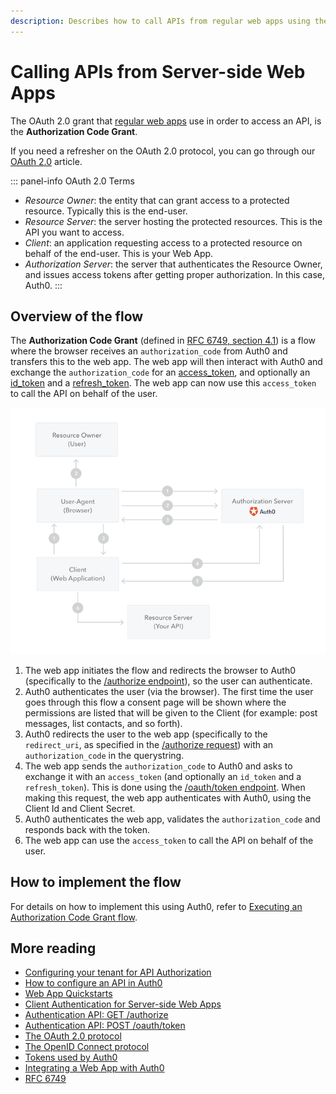 ```yaml
---
description: Describes how to call APIs from regular web apps using the  Authentication Code Grant.
---
```


# Calling APIs from Server-side Web Apps

The OAuth 2.0 grant that [regular web apps](/quickstart/webapp) use in order to access an API, is the **Authorization Code Grant**.

<div class="alert alert-info">
  If you need a refresher on the OAuth 2.0 protocol, you can go through our <a href="/protocols/oauth2">OAuth 2.0</a> article.
</div>

::: panel-info OAuth 2.0 Terms
- _Resource Owner_: the entity that can grant access to a protected resource. Typically this is the end-user.
- _Resource Server_: the server hosting the protected resources. This is the API you want to access.
- _Client_: an application requesting access to a protected resource on behalf of the end-user. This is your Web App.
- _Authorization Server_: the server that authenticates the Resource Owner, and issues access tokens after getting proper authorization. In this case, Auth0.
:::

## Overview of the flow

The **Authorization Code Grant** (defined in [RFC 6749, section 4.1](https://tools.ietf.org/html/rfc6749#section-4.1)) is a flow where the browser receives an `authorization_code` from Auth0 and transfers this to the web app. The web app will then interact with Auth0 and exchange the `authorization_code` for an [access_token](/tokens/access-token), and optionally an [id_token](/tokens/id-token) and a [refresh_token](/tokens/refresh_token). The web app can now use this `access_token` to call the API on behalf of the user.

![Authorization Code Grant](/media/articles/api-auth/authorization-code-grant.png)

 1. The web app initiates the flow and redirects the browser to Auth0 (specifically to the [/authorize endpoint](/api/authentication#authorization-code-grant)), so the user can authenticate.
 1. Auth0 authenticates the user (via the browser). The first time the user goes through this flow a consent page will be shown where the permissions are listed that will be given to the Client (for example: post messages, list contacts, and so forth).
 1. Auth0 redirects the user to the web app (specifically to the `redirect_uri`, as specified in the [/authorize request](/api/authentication#authorization-code-grant)) with an `authorization_code` in the querystring.
 1. The web app sends the `authorization_code` to Auth0 and asks to exchange it with an `access_token` (and optionally an `id_token` and a `refresh_token`). This is done using the [/oauth/token endpoint](/api/authentication?http#authorization-code). When making this request, the web app authenticates with Auth0, using the Client Id and Client Secret.
 1. Auth0 authenticates the web app, validates the `authorization_code` and responds back with the token.
 1. The web app can use the `access_token` to call the API on behalf of the user.



## How to implement the flow

For details on how to implement this using Auth0, refer to [Executing an Authorization Code Grant flow](/api-auth/tutorials/authorization-code-grant).

## More reading

- [Configuring your tenant for API Authorization](/api-auth/tutorials/configuring-tenant-for-api-auth)
- [How to configure an API in Auth0](/apis)
- [Web App Quickstarts](/quickstart/webapp)
- [Client Authentication for Server-side Web Apps](/client-auth/server-side-web)
- [Authentication API: GET /authorize](/api/authentication?http#authorization-code-grant)
- [Authentication API: POST /oauth/token](/api/authentication?http#authorization-code)
- [The OAuth 2.0 protocol](/protocols/oauth2)
- [The OpenID Connect protocol](/protocols/oidc)
- [Tokens used by Auth0](/tokens)
- [Integrating a Web App with Auth0](/protocols/oauth2/oauth-web-protocol)
- [RFC 6749](https://tools.ietf.org/html/rfc6749)
